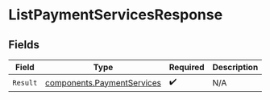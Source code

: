# ListPaymentServicesResponse


## Fields

| Field                                                                    | Type                                                                     | Required                                                                 | Description                                                              |
| ------------------------------------------------------------------------ | ------------------------------------------------------------------------ | ------------------------------------------------------------------------ | ------------------------------------------------------------------------ |
| `Result`                                                                 | [components.PaymentServices](../../models/components/paymentservices.md) | :heavy_check_mark:                                                       | N/A                                                                      |